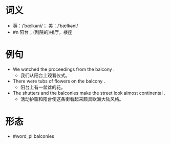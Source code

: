 # 词义
- 英：/ˈbælkəni/； 美：/ˈbælkəni/
- #n 阳台；(剧院的)楼厅，楼座
# 例句
- We watched the proceedings from the balcony .
	- 我们从阳台上观看仪式。
- There were tubs of flowers on the balcony .
	- 阳台上有一盆盆的花。
- The shutters and the balconies make the street look almost continental .
	- 活动护窗和阳台使这条街看起来颇具欧洲大陆风格。
# 形态
- #word_pl balconies
